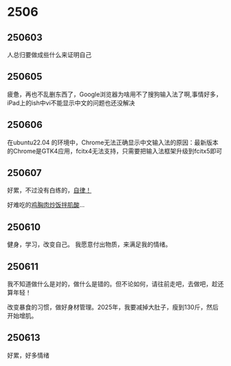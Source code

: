 # 2506
## 250603
人总归要做成些什么来证明自己
## 250605
疲惫，再也不乱删东西了，Google浏览器为啥用不了搜狗输入法了啊,事情好多，iPad上的ish中vi不能显示中文的问题也还没解决

## 250606

在ubuntu22.04 的环境中，Chrome无法正确显示中文输入法的原因：最新版本的Chrome是GTK4应用，fcitx4无法支持，只需要把输入法框架升级到fcitx5即可

## 250607

好累，不过没有白练的，[自律！](./pic/250607_1.jpg)

好难吃的[鸡胸肉炒饭拌肌酸](./pic/250607_2.jpg)...

## 250610

健身，学习，改变自己。
我愿意付出物质，来满足我的情绪。

## 250611

我不知道做什么是对的，做什么是错的。但不论如何，请往前走吧，去做吧，趁还算年轻！

改变暴食的习惯，做好身材管理。2025年，我要减掉大肚子，瘦到130斤，然后开始增肌。

## 250613

好累，好多情绪
